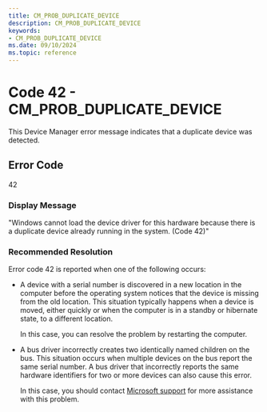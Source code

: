 ```yaml
---
title: CM_PROB_DUPLICATE_DEVICE
description: CM_PROB_DUPLICATE_DEVICE
keywords:
- CM_PROB_DUPLICATE_DEVICE
ms.date: 09/10/2024
ms.topic: reference
---
```


# Code 42 - CM_PROB_DUPLICATE_DEVICE

This Device Manager error message indicates that a duplicate device was detected.

## Error Code

42

### Display Message

"Windows cannot load the device driver for this hardware because there is a duplicate device already running in the system. (Code 42)"

### Recommended Resolution

Error code 42 is reported when one of the following occurs:

- A device with a serial number is discovered in a new location in the computer before the operating system notices that the device is missing from the old location. This situation typically happens when a device is moved, either quickly or when the computer is in a standby or hibernate state, to a different location.

    In this case, you can resolve the problem by restarting the computer.

- A bus driver incorrectly creates two identically named children on the bus. This situation occurs when multiple devices on the bus report the same serial number. A bus driver that incorrectly reports the same hardware identifiers for two or more devices can also cause this error.

    In this case, you should contact [Microsoft support](https://support.microsoft.com) for more assistance with this problem.
